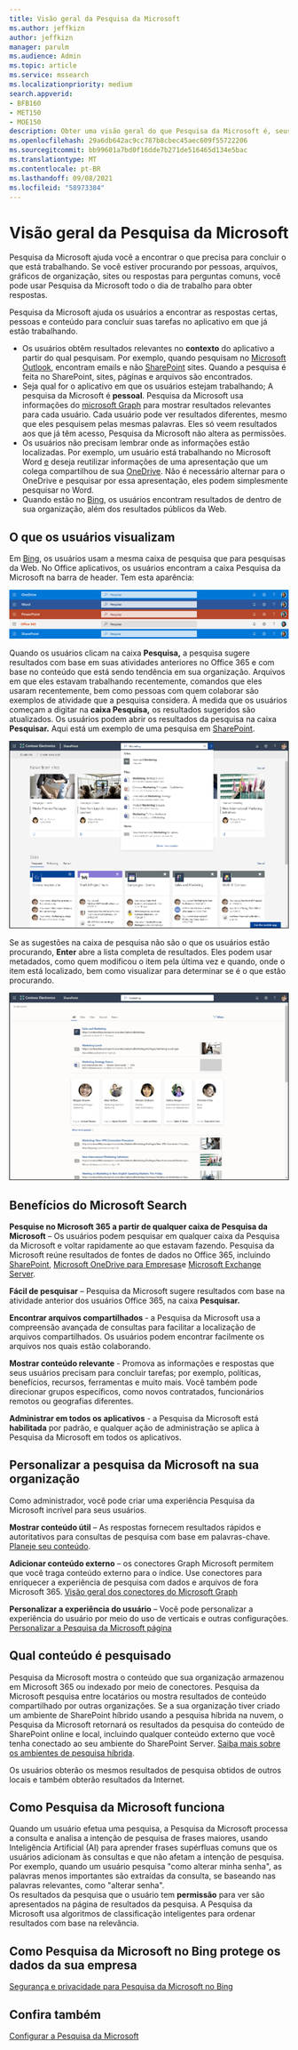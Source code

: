 ```yaml
---
title: Visão geral da Pesquisa da Microsoft
ms.author: jeffkizn
author: jeffkizn
manager: parulm
ms.audience: Admin
ms.topic: article
ms.service: mssearch
ms.localizationpriority: medium
search.appverid:
- BFB160
- MET150
- MOE150
description: Obter uma visão geral do que Pesquisa da Microsoft é, seus benefícios e quais aplicativos suportam Pesquisa da Microsoft.
ms.openlocfilehash: 29a6db642ac9cc787b8cbec45aec609f55722206
ms.sourcegitcommit: bb99601a7bd0f16dde7b271de516465d134e5bac
ms.translationtype: MT
ms.contentlocale: pt-BR
ms.lasthandoff: 09/08/2021
ms.locfileid: "58973384"
---
```

# <a name="overview-of-microsoft-search"></a>Visão geral da Pesquisa da Microsoft

Pesquisa da Microsoft ajuda você a encontrar o que precisa para concluir o que está trabalhando. Se você estiver procurando por pessoas, arquivos, gráficos de organização, sites ou respostas para perguntas comuns, você pode usar Pesquisa da Microsoft todo o dia de trabalho para obter respostas.

Pesquisa da Microsoft ajuda os usuários a encontrar as respostas certas, pessoas e conteúdo para concluir suas tarefas no aplicativo em que já estão trabalhando.

- Os usuários obtêm resultados relevantes no **contexto** do aplicativo a partir do qual pesquisam. Por exemplo, quando pesquisam no [Microsoft Outlook](https://www.microsoft.com/outlook), encontram emails e não [SharePoint](http://sharepoint.com/) sites. Quando a pesquisa é feita no SharePoint, sites, páginas e arquivos são encontrados.
- Seja qual for o aplicativo em que os usuários estejam trabalhando; A pesquisa da Microsoft é **pessoal**. Pesquisa da Microsoft usa informações do [microsoft Graph](https://developer.microsoft.com/graph/) para mostrar resultados relevantes para cada usuário. Cada usuário pode ver resultados diferentes, mesmo que eles pesquisem pelas mesmas palavras. Eles só veem resultados aos que já têm acesso, Pesquisa da Microsoft não altera as permissões.
- Os usuários não precisam lembrar onde as informações estão localizadas. Por exemplo, um usuário está trabalhando no Microsoft Word [e](https://products.office.com/word) deseja reutilizar informações de uma apresentação que um colega compartilhou de sua [OneDrive](https://onedrive.live.com/about/). Não é necessário alternar para o OneDrive e pesquisar por essa apresentação, eles podem simplesmente pesquisar no Word.
- Quando estão no [Bing](https://bing.com), os usuários encontram resultados de dentro de sua organização, além dos resultados públicos da Web.

## <a name="what-users-see"></a>O que os usuários visualizam

Em [Bing](https://bing.com), os usuários usam a mesma caixa de pesquisa que para pesquisas da Web. No Office aplicativos, os usuários encontram a caixa Pesquisa da Microsoft na barra de header. Tem esta aparência:

![Capturas de tela das janelas do aplicativo com Pesquisa da Microsoft caixa na barra de header.](media/Headings_520.png)

Quando os usuários clicam na caixa **Pesquisa,** a pesquisa sugere resultados com base em suas atividades anteriores no Office 365 e com base no conteúdo que está sendo tendência em sua organização. Arquivos em que eles estavam trabalhando recentemente, comandos que eles usaram recentemente, bem como pessoas com quem colaborar são exemplos de atividade que a pesquisa considera. À medida que os usuários começam a digitar na **caixa Pesquisa,** os resultados sugeridos são atualizados. Os usuários podem abrir os resultados da pesquisa na caixa **Pesquisar.** Aqui está um exemplo de uma pesquisa em [SharePoint](http://sharepoint.com/).

![Capturas de tela da caixa Pesquisa da Microsoft com uma consulta e resultados sugeridos.](media/SERP_text_520.png)

Se as sugestões na caixa de pesquisa não são o que os usuários estão procurando, **Enter** abre a lista completa de resultados. Eles podem usar metadados, como quem modificou o item pela última vez e quando, onde o item está localizado, bem como visualizar para determinar se é o que estão procurando.

![Capturas de tela da página Pesquisa da Microsoft resultados.](media/search_box.png)

## <a name="benefits-of-microsoft-search"></a>Benefícios do Microsoft Search

**Pesquise no Microsoft 365 a partir de qualquer caixa de Pesquisa da Microsoft** – Os usuários podem pesquisar em qualquer caixa da Pesquisa da Microsoft e voltar rapidamente ao que estavam fazendo. Pesquisa da Microsoft reúne resultados de fontes de dados no Office 365, incluindo [SharePoint](http://sharepoint.com/), [Microsoft OneDrive para Empresas](https://onedrive.live.com/about/business/)e [Microsoft Exchange Server](https://products.office.com/exchange/microsoft-exchange-server).

**Fácil de pesquisar** – Pesquisa da Microsoft sugere resultados com base na atividade anterior dos usuários Office 365, na caixa **Pesquisar.**

**Encontrar arquivos compartilhados** - a Pesquisa da Microsoft usa a compreensão avançada de consultas para facilitar a localização de arquivos compartilhados. Os usuários podem encontrar facilmente os arquivos nos quais estão colaborando.

**Mostrar conteúdo relevante** - Promova as informações e respostas que seus usuários precisam para concluir tarefas; por exemplo, políticas, benefícios, recursos, ferramentas e muito mais. Você também pode direcionar grupos específicos, como novos contratados, funcionários remotos ou geografias diferentes.

**Administrar em todos os aplicativos** - a Pesquisa da Microsoft está **habilitada** por padrão, e qualquer ação de administração se aplica à Pesquisa da Microsoft em todos os aplicativos.

## <a name="tailoring-microsoft-search-to-your-organization"></a>Personalizar a pesquisa da Microsoft na sua organização

Como administrador, você pode criar uma experiência Pesquisa da Microsoft incrível para seus usuários.

**Mostrar conteúdo útil** – As respostas fornecem resultados rápidos e autoritativos para consultas de pesquisa com base em palavras-chave. [Planeje seu conteúdo](plan-your-content.md).

**Adicionar conteúdo externo** – os conectores Graph Microsoft permitem que você traga conteúdo externo para o índice. Use conectores para enriquecer a experiência de pesquisa com dados e arquivos de fora Microsoft 365. [Visão geral dos conectores do Microsoft Graph](connectors-overview.md)

**Personalizar a experiência do usuário** – Você pode personalizar a experiência do usuário por meio do uso de verticais e outras configurações. [Personalizar a Pesquisa da Microsoft página](customize-search-page.md)

## <a name="what-content-is-searched"></a>Qual conteúdo é pesquisado

Pesquisa da Microsoft mostra o conteúdo que sua organização armazenou em Microsoft 365 ou indexado por meio de conectores. Pesquisa da Microsoft pesquisa entre locatários ou mostra resultados de conteúdo compartilhado por outras organizações. Se a sua organização tiver criado um ambiente de SharePoint híbrido usando a pesquisa híbrida na nuvem, o Pesquisa da Microsoft retornará os resultados da pesquisa do conteúdo de SharePoint online e local, incluindo qualquer conteúdo externo que você tenha conectado ao seu ambiente do SharePoint Server. [Saiba mais sobre os ambientes de pesquisa híbrida](/sharepoint/hybrid/learn-about-cloud-hybrid-search-for-sharepoint).

Os usuários obterão os mesmos resultados de pesquisa obtidos de outros locais e também obterão resultados da Internet.

## <a name="how-microsoft-search-works"></a>Como Pesquisa da Microsoft funciona

Quando um usuário efetua uma pesquisa, a Pesquisa da Microsoft processa a consulta e analisa a intenção de pesquisa de frases maiores, usando Inteligência Artificial (AI) para aprender frases supérfluas comuns que os usuários adicionam às consultas e que não afetam a intenção de pesquisa. Por exemplo, quando um usuário pesquisa "como alterar minha senha", as palavras menos importantes são extraídas da consulta, se baseando nas palavras relevantes, como "alterar senha".  
Os resultados da pesquisa que o usuário tem **permissão** para ver são apresentados na página de resultados da pesquisa. A Pesquisa da Microsoft usa algoritmos de classificação inteligentes para ordenar resultados com base na relevância.

## <a name="how-microsoft-search-in-bing-protects-your-company-data"></a>Como Pesquisa da Microsoft no Bing protege os dados da sua empresa

[Segurança e privacidade para Pesquisa da Microsoft no Bing](security-for-search.md)

## <a name="see-also"></a>Confira também

[Configurar a Pesquisa da Microsoft](setup-microsoft-search.md)